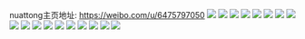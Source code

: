 nuattong主页地址: https://weibo.com/u/6475797050 
![](https://wx4.sinaimg.cn/mw2000/0074fMDwly1h96tbctfmpj30u0140agz.jpg) 
![](https://wx4.sinaimg.cn/mw2000/0074fMDwly1h92obsncqgj30u01sy0yn.jpg) 
![](https://wx4.sinaimg.cn/mw2000/0074fMDwly1h914o505mnj30u00u0775.jpg) 
![](https://wx4.sinaimg.cn/mw2000/0074fMDwly1h8z2egt00jj323w1kw1ky.jpg) 
![](https://wx4.sinaimg.cn/mw2000/0074fMDwly1h8wpwbgq35j30wi1yctiz.jpg) 
![](https://wx4.sinaimg.cn/mw2000/0074fMDwly1h8vnrqb6uvj30wi1ycnk0.jpg) 
![](https://wx4.sinaimg.cn/mw2000/0074fMDwly1h8viqhw7gtj30wi1yce42.jpg) 
![](https://wx4.sinaimg.cn/mw2000/0074fMDwly1h8viqilb3dj30wi1kde3f.jpg) 
![](https://wx4.sinaimg.cn/mw2000/0074fMDwly1h8ugf28aavj30m00sgwrr.jpg) 
![](https://wx4.sinaimg.cn/mw2000/0074fMDwly1h8ugf1c86sj30nu0ti13r.jpg) 
![](https://wx4.sinaimg.cn/mw2000/0074fMDwly1h8sw0jdyduj30wi0w0jy5.jpg) 
![](https://wx4.sinaimg.cn/mw2000/0074fMDwly1h8s9rnpnqzj30j60j6jt7.jpg) 
![](https://wx4.sinaimg.cn/mw2000/0074fMDwly1h8s2uk04c8j31sc2ds1ky.jpg) 
![](https://wx4.sinaimg.cn/mw2000/0074fMDwly1h8s2ujc9yxj31ny261qv6.jpg) 
![](https://wx4.sinaimg.cn/mw2000/0074fMDwly1h8s2ukxvrej31sb2c81ky.jpg) 
![](https://wx4.sinaimg.cn/mw2000/0074fMDwly1h8s2un6ojtj31sc2ds4qq.jpg) 
![](https://wx4.sinaimg.cn/mw2000/0074fMDwly1h8s2uqvuyij31sc2ds1ky.jpg) 
![](https://wx4.sinaimg.cn/mw2000/0074fMDwly1h8s2uh9kwpj31sc2ds1ky.jpg) 
